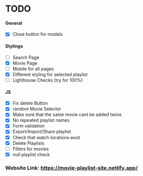 # TODO
#### General
- [x] Close button for modals
#### Stylings
- [ ] Search Page
- [x] Movie Page
- [ ] Mobile for all pages
- [x] Different styling for selected playlist
- [ ] Lighthouse Checks (try for 100%)

#### JS 
- [x] Fix delete Button
- [x] random Movie Selector
- [x] Make sure that the same movie cant be added twice
- [x] No repeated playlist names
- [x] Form validation
- [x] Export/Import/Share playlist
- [x] Check that watch locations exist
- [x] Delete Playlists
- [ ] Filters for movies
- [x] null playlist check
### Website Link: https://movie-playlist-site.netlify.app/
